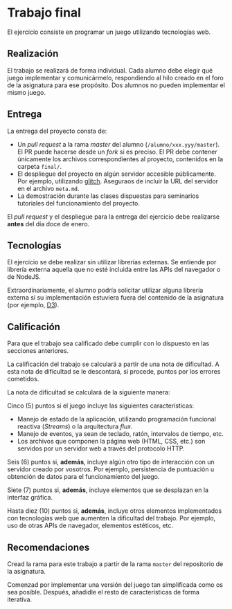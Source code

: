 # Trabajo final

El ejercicio consiste en programar un juego utilizando tecnologías web.

## Realización

El trabajo se realizará de forma individual. Cada alumno debe elegir qué juego implementar y comunicármelo, respondiendo al hilo creado en el foro de la asignatura para ese propósito. Dos alumnos no pueden implementar el mismo juego.

## Entrega

La entrega del proyecto consta de:

- Un _pull request_ a la rama _master_ del alumno (`/alumno/xxx.yyy/master`). El PR puede hacerse desde un _fork_ si es preciso. El PR debe contener únicamente los archivos correspondientes al proyecto, contenidos en la carpeta `final/`.
- El despliegue del proyecto en algún servidor accesible públicamente. Por ejemplo, utilizando [glitch](glitch.com). Aseguraos de incluir la URL del servidor en el archivo `meta.md`.
- La demostración durante las clases dispuestas para seminarios tutoriales del funcionamiento del proyecto.

El _pull request_ y el despliegue para la entrega del ejercicio debe realizarse __antes__ del día doce de enero.

## Tecnologías

El ejercicio se debe realizar sin utilizar librerías externas. Se entiende por librería externa aquella que no esté incluida entre las APIs del navegador o de NodeJS.

Extraordinariamente, el alumno podría solicitar utilizar alguna librería externa si su implementación estuviera fuera del contenido de la asignatura (por ejemplo, [D3](https://d3js.org/)).

## Calificación

Para que el trabajo sea calificado debe cumplir con lo dispuesto en las secciones anteriores.

La calificación del trabajo se calculará a partir de una nota de dificultad. A esta nota de dificultad se le descontará, si procede, puntos por los errores cometidos.

La nota de dificultad se calculará de la siguiente manera:

Cinco (5) puntos si el juego incluye las siguientes características:

- Manejo de estado de la aplicación, utilizando programación funcional reactiva (_Streams_) o la arquitectura _flux_.
- Manejo de eventos, ya sean de teclado, ratón, intervalos de tiempo, etc.
- Los archivos que componen la página web (HTML, CSS, etc.) son servidos por un servidor web a través del protocolo HTTP.

Seis (6) puntos si, **además**, incluye algún otro tipo de interacción con un servidor creado por vosotros. Por ejemplo, persistencia de puntuación u obtención de datos para el funcionamiento del juego.

Siete (7) puntos si, **además**, incluye elementos que se desplazan en la interfaz gráfica.

Hasta diez (10) puntos si, **además**, incluye otros elementos implementados con tecnologías web que aumenten la dificultad del trabajo. Por ejemplo, uso de otras APIs de navegador, elementos estéticos, etc.

## Recomendaciones

Cread la rama para este trabajo a partir de la rama `master` del repositorio de la asignatura.

Comenzad por implementar una versión del juego tan simplificada como os sea posible. Después, añadidle el resto de características de forma iterativa.
